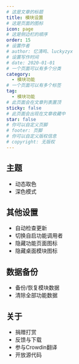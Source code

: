 ```yaml
---
# 这是文章的标题
title: 模块设置
# 这是页面的图标
icon: page
# 这是侧边栏的顺序
order: 15
# 设置作者
# author: 忆清鸣、luckyzyx
# 设置写作时间
# date: 2020-01-01
# 一个页面可以有多个分类
category:
  - 模块功能
# 一个页面可以有多个标签
tag:
  - 模块功能
# 此页面会在文章列表置顶
sticky: false
# 此页面会出现在文章收藏中
star: false
# 你可以自定义页脚
# footer: 页脚
# 你可以自定义版权信息
# copyright: 无版权
---
```


## 主题

- 动态取色
- 深色模式

## 其他设置

- 自动检查更新
- 切换自启功能调用者
- 隐藏功能页面图标
- 隐藏桌面模块图标

## 数据备份

- 备份/恢复模块数据
- 清除全部功能数据

## 关于

- 捐赠打赏
- 反馈与下载
- 参与Crowdin翻译
- 开放源代码